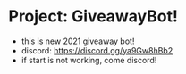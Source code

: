 # Project: GiveawayBot!
  - this is new 2021 giveaway bot!
  - discord: https://discord.gg/ya9Gw8hBb2
  - if start is not working, come discord! 
